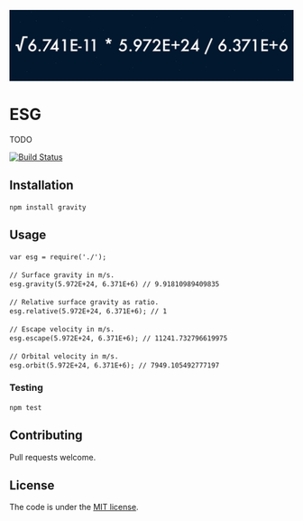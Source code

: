 ![](/banner.png)

# ESG
TODO

[![Build Status](https://travis-ci.org/bhalash/gravity.svg?branch=master)](https://travis-ci.org/bhalash/gravity)

## Installation

    npm install gravity

## Usage

    var esg = require('./');

    // Surface gravity in m/s.
    esg.gravity(5.972E+24, 6.371E+6) // 9.91810989409835

    // Relative surface gravity as ratio.
    esg.relative(5.972E+24, 6.371E+6); // 1

    // Escape velocity in m/s.
    esg.escape(5.972E+24, 6.371E+6); // 11241.732796619975

    // Orbital velocity in m/s.
    esg.orbit(5.972E+24, 6.371E+6); // 7949.105492777197

### Testing

    npm test

## Contributing
Pull requests welcome.

## License
The code is under the [MIT license](/LICENSE).
